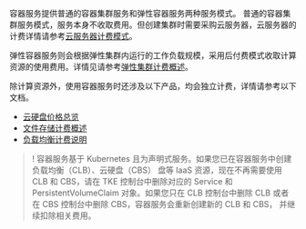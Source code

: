 容器服务提供普通的容器集群服务和弹性容器服务两种服务模式。
普通的容器集群服务模式，服务本身不收取费用。但创建集群时需要采购云服务器，云服务器的计费详情请参考[云服务器计费模式](https://cloud.tencent.com/document/product/213/2180)。

弹性容器服务则会根据弹性集群内运行的工作负载规模，采用后付费模式收取计算资源的使用费用。详情见请参考[弹性集群计费概述](https://cloud.tencent.com/document/product/xxx)。

除计算资源外，使用容器服务时还涉及以下产品，均会独立计费，详情请参考以下文档。
- [云硬盘价格总览](https://cloud.tencent.com/document/product/213/2255#.E4.BA.91.E7.A1.AC.E7.9B.98.E4.BB.B7.E6.A0.BC.E6.80.BB.E8.A7.88)
- [文件存储计费概述](https://cloud.tencent.com/document/product/582/9553)
- [负载均衡计费说明](https://cloud.tencent.com/document/product/214/8848)

>! 容器服务基于 Kubernetes 且为声明式服务。如果您已在容器服务中创建负载均衡（CLB）、云硬盘（CBS） 盘等 IaaS 资源，现在不再需要使用 CLB 和 CBS，请在 TKE 控制台中删除对应的 Service 和 PersistentVolumeClaim 对象。如果您只在 CLB 控制台中删除 CLB 或者在 CBS 控制台中删除 CBS，容器服务会重新创建新的 CLB 和 CBS， 并继续扣除相关费用。

